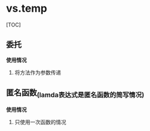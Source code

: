 # vs.temp
[TOC]
## <span id="weituo">委托</span></h2>
**使用情况**
1. 将方法作为参数传递
## <span id="niming">匿名函数</span><sub>(lamda表达式是匿名函数的简写情况)</sub>
**使用情况**
1. 只使用一次函数的情况
